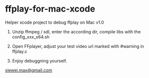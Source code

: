 ffplay-for-mac-xcode
=========

Helper xcode project to debug ffplay on Mac v1.0


1) Unzip ffmpeg / sdl, enter the according dir, compile libs with the config_xxx_x64.sh

2) Open FFplayer, adjust your test video url marked with #warning in ffplay.c

3) Enjoy debuggning yourself.


xiewei.max@gmail.com


